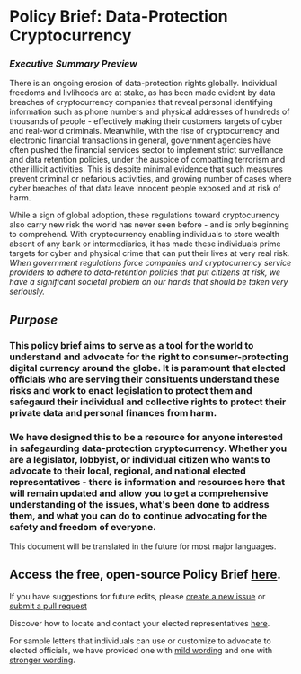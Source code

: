 # Policy Brief: Data-Protection Cryptocurrency 


### _Executive Summary_ *Preview*
There is an ongoing erosion of data-protection rights globally. Individual freedoms and livlihoods are at stake, as has been made evident by data breaches of cryptocurrency companies that reveal personal identifying information such as phone numbers and physical addresses of hundreds of thousands of people - effectively making their customers targets of cyber and real-world criminals. Meanwhile, with the rise of cryptocurrency and electronic financial transactions in general, government agencies have often pushed the financial services sector to implement strict surveillance and data retention policies, under the auspice of combatting terrorism and other illicit activities. This is despite minimal evidence that such measures prevent criminal or nefarious activities, and growing number of cases where cyber breaches of that data leave innocent people exposed and at risk of harm. 

While a sign of global adoption, these regulations toward cryptocurrency also carry new risk the world has never seen before - and is only beginning to comprehend. With cryptocurrency enabling individuals to store wealth absent of any bank or intermediaries, it has made these individuals prime targets for cyber and physical crime that can put their lives at very real risk. *When government regulations force companies and cryptocurrency service providers to adhere to data-retention policies that put citizens at risk, we have a significant societal problem on our hands that should be taken very seriously.*


## _Purpose_ 
### This policy brief aims to serve as a tool for the world to understand and advocate for the right to consumer-protecting digital currency around the globe. It is paramount that elected officials who are serving their consituents understand these risks and work to enact legislation to protect them and safegaurd their individual and collective rights to protect their private data and personal finances from harm. 

### We have designed this to be a resource for anyone interested in safegaurding data-protection cryptocurrency. Whether you are a legislator, lobbyist, or individual citizen who wants to advocate to their local, regional, and national elected representatives - there is information and resources here that will remain updated and allow you to get a comprehensive understanding of the issues, what's been done to address them, and what you can do to continue advocating for the safety and freedom of everyone. 
This document will be translated in the future for most major languages. 

## Access the free, open-source Policy Brief [here](https://github.com/monero-outreach/policy-brief/blob/main/brief.md). 

If you have suggestions for future edits, please [create a new issue](https://github.com/monero-outreach/policy-brief/issues) or [submit a pull request](https://github.com/monero-outreach/policy-brief/pulls)

Discover how to locate and contact your elected representatives [here](https://github.com/monero-outreach/policy-brief/blob/main/find-your-elected-representative.md).

For sample letters that individuals can use or customize to advocate to elected officials, we have provided one with [mild wording](https://github.com/monero-outreach/policy-brief/blob/main/sample-letter-1.md) and one with [stronger wording](https://github.com/monero-outreach/policy-brief/blob/main/sample-letter-2.md).
